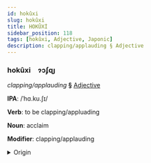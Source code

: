 ```yaml
---
id: hokûxi
slug: hokûxi
title: HOKÛXİ
sidebar_position: 118
tags: [hokûxi, Adjective, Japonic]
description: clapping/applauding § Adjective
---
```


### hokûxi&emsp;<span kind="abugida">ɂɔʄɋȷ</span>

*clapping/applauding* **§** [Adjective](../../tags/Adjective)

**IPA**: /ˈhɑ.ku.ʃɪ/

**Verb**: to be clapping/appluading

**Noun**: acclaim

**Modifier**: clapping/applauding

<details>
    <summary>Origin</summary>
    Japanese は​くしゅ hakushu [ha̠kɯ̟̊ᵝɕɨᵝ]<br/>
    <em>Japonic Language Family</em>
</details>